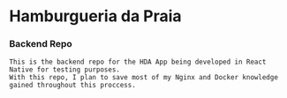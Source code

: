# Hamburgueria da Praia

### Backend Repo
    This is the backend repo for the HDA App being developed in React Native for testing purposes. 
    With this repo, I plan to save most of my Nginx and Docker knowledge gained throughout this proccess.
